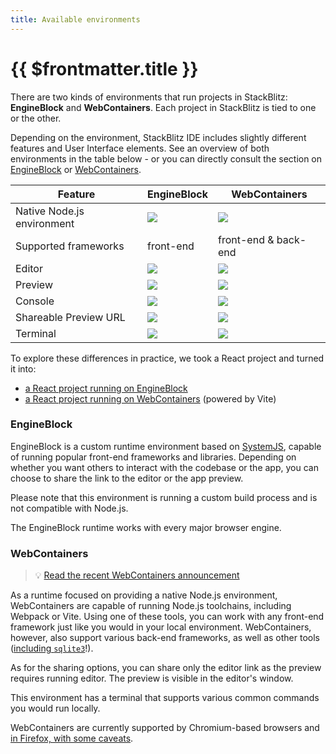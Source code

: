 ```yaml
---
title: Available environments
---
```


# {{ $frontmatter.title }}

There are two kinds of environments that run projects in StackBlitz: **EngineBlock** and **WebContainers**. Each project in StackBlitz is tied to one or the other.

Depending on the environment, StackBlitz IDE includes slightly different features and User Interface elements. See an overview of both environments in the table below - or you can directly consult the section on [EngineBlock](#engineblock) or [WebContainers](#webcontainers).

| Feature                    | EngineBlock                                               | WebContainers                                             |
| -------------------------- | --------------------------------------------------------- | --------------------------------------------------------- |
| Native Node.js environment | <img src="/img/icons/times-solid.svg" className="icon" /> | <img src="/img/icons/check-solid.svg" className="icon" /> |
| Supported frameworks       | front-end                                                 | front-end & back-end                                      |
| Editor                     | <img src="/img/icons/check-solid.svg" className="icon" /> | <img src="/img/icons/check-solid.svg" className="icon" /> |
| Preview                    | <img src="/img/icons/check-solid.svg" className="icon" /> | <img src="/img/icons/check-solid.svg" className="icon" /> |
| Console                    | <img src="/img/icons/check-solid.svg" className="icon" /> | <img src="/img/icons/times-solid.svg" className="icon" /> |
| Shareable Preview URL      | <img src="/img/icons/check-solid.svg" className="icon" /> | <img src="/img/icons/times-solid.svg" className="icon" /> |
| Terminal                   | <img src="/img/icons/times-solid.svg" className="icon" /> | <img src="/img/icons/check-solid.svg" className="icon" /> |

To explore these differences in practice, we took a React project and turned it into:

- [a React project running on EngineBlock](https://stackblitz.com/fork/react)
- [a React project running on WebContainers](https://vite.new/react) (powered by Vite)

### EngineBlock

EngineBlock is a custom runtime environment based on [SystemJS](https://github.com/systemjs/systemjs#systemjs), capable of running popular front-end frameworks and libraries. Depending on whether you want others to interact with the codebase or the app, you can choose to share the link to the editor or the app preview.

Please note that this environment is running a custom build process and is not compatible with Node.js.

The EngineBlock runtime works with every major browser engine.

### WebContainers

> 💡 [Read the recent WebContainers announcement](https://blog.stackblitz.com/posts/webcontainers-are-now-supported-on-firefox/)

As a runtime focused on providing a native Node.js environment, WebContainers are capable of running Node.js toolchains, including Webpack or Vite. Using one of these tools, you can work with any front-end framework just like you would in your local environment. WebContainers, however, also support various back-end frameworks, as well as other tools ([including `sqlite3`](https://blog.stackblitz.com/posts/introducing-sqlite3-webcontainers-support/)!).

As for the sharing options, you can share only the editor link as the preview requires running editor. The preview is visible in the editor's window.

This environment has a terminal that supports various common commands you would run locally.

WebContainers are currently supported by Chromium-based browsers and [in Firefox, with some caveats](/docs/platform/browser-support/).
